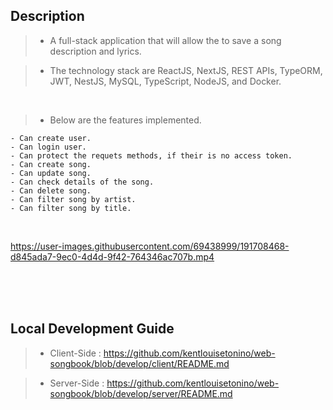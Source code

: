 ## Description
> - A full-stack application that will allow the to save a song description and lyrics.

> - The technology stack are ReactJS, NextJS, REST APIs, TypeORM, JWT, NestJS, MySQL,
    TypeScript, NodeJS, and Docker.

<br />

> - Below are the features implemented.
```plaintext
- Can create user.
- Can login user.
- Can protect the requets methods, if their is no access token.
- Can create song.
- Can update song.
- Can check details of the song.
- Can delete song.
- Can filter song by artist.
- Can filter song by title.
```

<br />

https://user-images.githubusercontent.com/69438999/191708468-d845ada7-9ec0-4d4d-9f42-764346ac707b.mp4

<br />
<br />
<br />



## Local Development Guide
> - Client-Side : https://github.com/kentlouisetonino/web-songbook/blob/develop/client/README.md

> - Server-Side : https://github.com/kentlouisetonino/web-songbook/blob/develop/server/README.md

